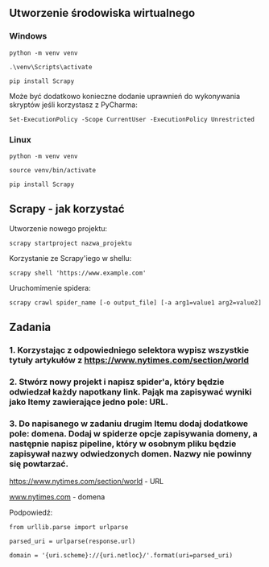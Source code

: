 

## Utworzenie środowiska wirtualnego

### Windows

`
python -m venv venv
`

`
.\venv\Scripts\activate
`

`
pip install Scrapy
`

Może być dodatkowo konieczne dodanie uprawnień do wykonywania skryptów jeśli korzystasz z PyCharma:

`
Set-ExecutionPolicy -Scope CurrentUser -ExecutionPolicy Unrestricted
`

### Linux

`
python -m venv venv
`

`
source venv/bin/activate
`

`
pip install Scrapy
`

## Scrapy - jak korzystać

Utworzenie nowego projektu:

`
scrapy startproject nazwa_projektu
`

Korzystanie ze Scrapy'iego w shellu:

`
scrapy shell 'https://www.example.com'
`

Uruchomimenie spidera:

`
scrapy crawl spider_name [-o output_file] [-a arg1=value1 arg2=value2]
`


## Zadania

### 1. Korzystając z odpowiedniego selektora wypisz wszystkie tytuły artykułów z https://www.nytimes.com/section/world

### 2. Stwórz nowy projekt i napisz spider'a, który będzie odwiedzał każdy napotkany link. Pająk ma zapisywać wyniki jako Itemy zawierające jedno pole: URL. 

### 3. Do napisanego w zadaniu drugim Itemu dodaj dodatkowe pole: domena. Dodaj w spiderze opcje zapisywania domeny, a następnie napisz pipeline, który w osobnym pliku będzie zapisywał nazwy odwiedzonych domen. Nazwy nie powinny się powtarzać.

https://www.nytimes.com/section/world - URL

www.nytimes.com - domena

Podpowiedź:

`
from urllib.parse import urlparse
`

`
parsed_uri = urlparse(response.url)
`

`
domain = '{uri.scheme}://{uri.netloc}/'.format(uri=parsed_uri)
`
